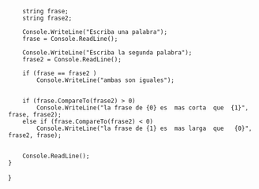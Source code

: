 
        string frase;
        string frase2;

        Console.WriteLine("Escriba una palabra");
        frase = Console.ReadLine();

        Console.WriteLine("Escriba la segunda palabra");
        frase2 = Console.ReadLine();

        if (frase == frase2 )
            Console.WriteLine("ambas son iguales");

  
        if (frase.CompareTo(frase2) > 0)
            Console.WriteLine("la frase de {0} es  mas corta  que  {1}", frase, frase2);
        else if (frase.CompareTo(frase2) < 0)
            Console.WriteLine("la frase de {1} es  mas larga  que   {0}", frase2, frase);

      
        Console.ReadLine();
    }
}
